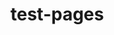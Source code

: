 # test-pages

<object data="https://github.com/miguelmaso/test-pages/blob/pdf-document/problems.pdf" type="application/pdf" width="100%" height="700" />
